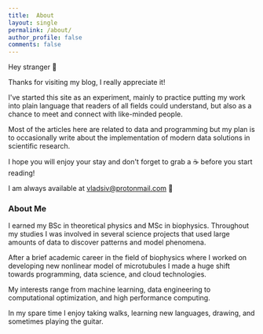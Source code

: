 ```yaml
---
title:  About
layout: single
permalink: /about/
author_profile: false
comments: false
---
```


Hey stranger :wave:

Thanks for visiting my blog, I really appreciate it!

I've started this site as an experiment, mainly to practice putting my work 
into plain language that readers of all fields could understand, but also as 
a chance to meet and connect with like-minded people.

Most of the articles here are related to data and 
programming but my plan is to occasionally write 
about the implementation of modern data solutions in 
scientific research.

I hope you will enjoy your stay and don't forget to grab 
a :coffee: before you start reading!

I am always available at <vladsiv@protonmail.com> :email:

### About Me

I earned my BSc in theoretical physics and MSc in biophysics.
Throughout my studies I was involved in several science projects that 
used large amounts of data to discover patterns and model phenomena.

After a brief academic career in the field of biophysics 
where I worked on developing new nonlinear model of 
microtubules I made a huge shift towards programming, data science, 
and cloud technologies.

My interests range from machine learning, data engineering to 
computational optimization, and high performance computing.

In my spare time I enjoy taking walks, learning new languages, 
drawing, and sometimes playing the guitar.
